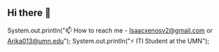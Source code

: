 ## Hi there 👋
System.out.println("📫 How to reach me - Isaacxenosv2@gmail.com or Arika013@umn.edu");
System.out.println("⚡️ ITI Student at the UMN");

<!--
**IsaacA718/IsaacA718** is a ✨ _special_ ✨ repository because its `README.md` (this file) appears on your GitHub profile.

Here are some ideas to get you started:

- 🔭 I’m currently working on ...
- 🌱 I’m currently learning ...
- 👯 I’m looking to collaborate on ...
- 🤔 I’m looking for help with ...
- 💬 Ask me about ...
- 📫 How to reach me: ...
- 😄 Pronouns: ...
- ⚡ Fun fact: ...
-->
